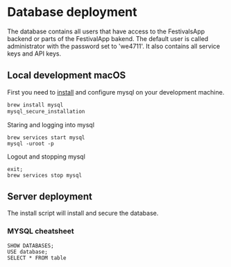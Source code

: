 # Database deployment

The database contains all users that have access to the FestivalsApp backend or parts of the FestivalApp bakend. The default user is called administrator with the password set to 'we4711'. It also contains all service keys and API keys.

## Local development macOS

First you need to [install](https://www.novicedev.com/blog/how-install-mysql-macos-homebrew) and configure mysql on your development machine.

```bash
brew install mysql
mysql_secure_installation
```

Staring and logging into mysql

```mysql
brew services start mysql
mysql -uroot -p
```

Logout and stopping mysql

```mysql
exit;
brew services stop mysql
```

## Server deployment

The install script will install and secure the database.

### MYSQL cheatsheet

```mysql
SHOW DATABASES;
USE database;
SELECT * FROM table
```
